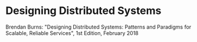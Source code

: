 # Designing Distributed Systems

Brendan Burns: "Designing Distributed Systems: Patterns and Paradigms for Scalable, Reliable Services", 1st Edition, February 2018
